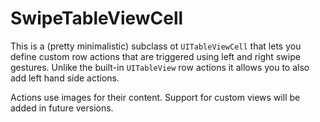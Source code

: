 SwipeTableViewCell
==================

This is a (pretty minimalistic) subclass ot `UITableViewCell` that lets you 
define custom row actions that are triggered using left and right swipe 
gestures. Unlike the built-in `UITableView` row actions it allows you to also 
add left hand side actions. 

Actions use images for their content. Support for custom views will be added 
in future versions.
